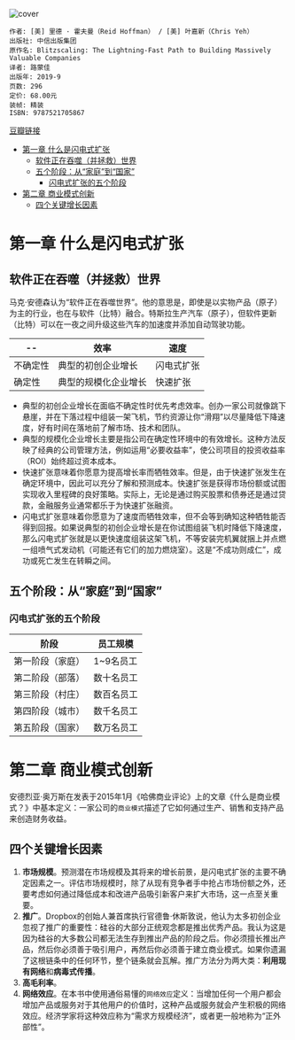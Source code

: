 ![cover](https://img9.doubanio.com/view/subject/s/public/s33455785.jpg)

    作者: [美] 里德 · 霍夫曼（Reid Hoffman） / [美] 叶嘉新（Chris Yeh）
    出版社: 中信出版集团
    原作名: Blitzscaling: The Lightning-Fast Path to Building Massively Valuable Companies
    译者: 路蒙佳
    出版年: 2019-9
    页数: 296
    定价: 68.00元
    装帧: 精装
    ISBN: 9787521705867

[豆瓣链接](https://book.douban.com/subject/34791926/)

- [第一章 什么是闪电式扩张](#第一章-什么是闪电式扩张)
  - [软件正在吞噬（并拯救）世界](#软件正在吞噬并拯救世界)
  - [五个阶段：从“家庭”到“国家”](#五个阶段从家庭到国家)
    - [闪电式扩张的五个阶段](#闪电式扩张的五个阶段)
- [第二章 商业模式创新](#第二章-商业模式创新)
  - [四个关键增长因素](#四个关键增长因素)

# 第一章 什么是闪电式扩张
## 软件正在吞噬（并拯救）世界
马克·安德森认为“软件正在吞噬世界”。他的意思是，即使是以实物产品（原子）为主的行业，也在与软件（比特）融合。特斯拉生产汽车（原子），但软件更新（比特）可以在一夜之间升级这些汽车的加速度并添加自动驾驶功能。

-- | 效率 | 速度
---|---|---
不确定性 | 典型的初创企业增长 | 闪电式扩张
确定性 | 典型的规模化企业增长 | 快速扩张

- 典型的初创企业增长在面临不确定性时优先考虑效率。创办一家公司就像跳下悬崖，并在下落过程中组装一架飞机，节约资源让你“滑翔”以尽量降低下降速度，好有时间在落地前了解市场、技术和团队。
- 典型的规模化企业增长主要是指公司在确定性环境中的有效增长。这种方法反映了经典的公司管理方法，例如运用“必要收益率”，使公司项目的投资收益率（ROI）始终超过资本成本。
- 快速扩张意味着你愿意为提高增长率而牺牲效率。但是，由于快速扩张发生在确定环境中，因此可以充分了解和预测成本。快速扩张是获得市场份额或试图实现收入里程碑的良好策略。实际上，无论是通过购买股票和债券还是通过贷款，金融服务业通常都乐于为快速扩张融资。
- 闪电式扩张意味着你愿意为了速度而牺牲效率，但不会等到确知这种牺牲能否得到回报。如果说典型的初创企业增长是在你试图组装飞机时降低下降速度，那么闪电式扩张就是以更快速度组装这架飞机，不等安装完机翼就捆上并点燃一组喷气式发动机（可能还有它们的加力燃烧室）。这是“不成功则成仁”，成功或死亡发生在转瞬之间。

## 五个阶段：从“家庭”到“国家”
### 闪电式扩张的五个阶段

阶段 | 员工规模
---|-----
第一阶段（家庭）| 1~9名员工
第二阶段（部落）| 数十名员工
第三阶段（村庄）| 数百名员工
第四阶段（城市）| 数千名员工
第五阶段（国家）| 数万名员工

# 第二章 商业模式创新
安德烈亚·奥万斯在发表于2015年1月《哈佛商业评论》上的文章《什么是商业模式？》中基本定义：一家公司的`商业模式`描述了它如何通过生产、销售和支持产品来创造财务收益。

## 四个关键增长因素
1. **市场规模**。预测潜在市场规模及其将来的增长前景，是闪电式扩张的主要不确定因素之一。评估市场规模时，除了从现有竞争者手中抢占市场份额之外，还要考虑如何通过降低成本和改进产品吸引新客户来扩大市场，这一点至关重要。
2. **推广**。Dropbox的创始人兼首席执行官德鲁·休斯敦说，他认为太多初创企业忽视了推广的重要性：硅谷的大部分正统观念都是推出优秀产品。我认为这是因为硅谷的大多数公司都无法生存到推出产品的阶段之后。你必须擅长推出产品，然后你必须善于吸引用户，再然后你必须善于建立商业模式。如果你遗漏了这根链条中的任何环节，整个链条就会瓦解。推广方法分为两大类：**利用现有网络**和**病毒式传播**。
3. **高毛利率**。
4. **网络效应**。在本书中使用通俗易懂的`网络效应`定义：当增加任何一个用户都会增加产品或服务对于其他用户的价值时，这种产品或服务就会产生积极的网络效应。经济学家将这种效应称为“需求方规模经济”，或者更一般地称为“正外部性”。









